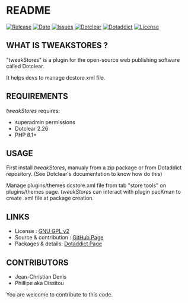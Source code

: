 # README

[![Release](https://img.shields.io/github/v/release/JcDenis/tweakStores)](https://github.com/JcDenis/tweakStores/releases)
[![Date](https://img.shields.io/github/release-date/JcDenis/tweakStores)](https://github.com/JcDenis/tweakStores/releases)
[![Issues](https://img.shields.io/github/issues/JcDenis/tweakStores)](https://github.com/JcDenis/tweakStores/issues)
[![Dotclear](https://img.shields.io/badge/dotclear-v2.26-blue.svg)](https://fr.dotclear.org/download)
[![Dotaddict](https://img.shields.io/badge/dotaddict-official-green.svg)](https://plugins.dotaddict.org/dc2/details/tweakStores)
[![License](https://img.shields.io/github/license/JcDenis/tweakStores)](https://github.com/JcDenis/tweakStores/blob/master/LICENSE)

## WHAT IS TWEAKSTORES ?

"tweakStores" is a plugin for the open-source 
web publishing software called Dotclear.

It helps devs to manage dcstore.xml file.

## REQUIREMENTS

 _tweakStores_ requires: 

  * superadmin permissions
  * Dotclear 2.26
  * PHP 8.1+

## USAGE

First install _tweakStores_, manualy from a zip package or from 
Dotaddict repository. (See Dotclear's documentation to know how do this)

Manage plugins/themes dcstore.xml file from tab "store tools" on plugins/themes page.
_tweakStores_ can interact with plugin pacKman to create .xml file at
package creation.

## LINKS

 * License : [GNU GPL v2](https://www.gnu.org/licenses/old-licenses/lgpl-2.0.html)
 * Source & contribution : [GitHub Page](https://github.com/JcDenis/tweakStores)
 * Packages & details:  [Dotaddict Page](https://plugins.dotaddict.org/dc2/details/tweakStores)

## CONTRIBUTORS

 * Jean-Christian Denis
 * Phillipe aka Dissitou

 You are welcome to contribute to this code.